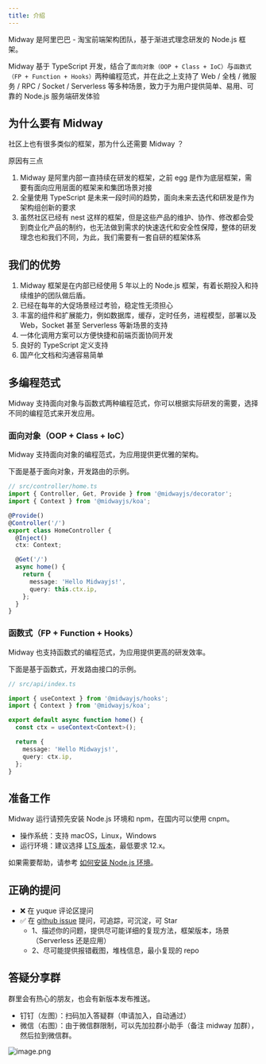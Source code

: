 ```yaml
---
title: 介绍
---
```


Midway 是阿里巴巴 - 淘宝前端架构团队，基于渐进式理念研发的 Node.js 框架。


Midway 基于 TypeScript 开发，结合了`面向对象（OOP + Class + IoC）`与`函数式（FP + Function + Hooks）`两种编程范式，并在此之上支持了 Web / 全栈 / 微服务 / RPC / Socket / Serverless 等多种场景，致力于为用户提供简单、易用、可靠的 Node.js 服务端研发体验

## 为什么要有 Midway

社区上也有很多类似的框架，那为什么还需要 Midway ？


原因有三点


1. Midway 是阿里内部一直持续在研发的框架，之前 egg 是作为底层框架，需要有面向应用层面的框架来和集团场景对接
1. 全量使用 TypeScript 是未来一段时间的趋势，面向未来去迭代和研发是作为架构组创新的要求
1. 虽然社区已经有 nest 这样的框架，但是这些产品的维护、协作、修改都会受到商业化产品的制约，也无法做到需求的快速迭代和安全性保障，整体的研发理念也和我们不同，为此，我们需要有一套自研的框架体系



## 我们的优势

1. Midway 框架是在内部已经使用 5 年以上的 Node.js 框架，有着长期投入和持续维护的团队做后盾。
1. 已经在每年的大促场景经过考验，稳定性无须担心
1. 丰富的组件和扩展能力，例如数据库，缓存，定时任务，进程模型，部署以及 Web，Socket 甚至 Serverless 等新场景的支持
1. 一体化调用方案可以方便快捷和前端页面协同开发
1. 良好的 TypeScript 定义支持
1. 国产化文档和沟通容易简单

## 多编程范式

Midway 支持面向对象与函数式两种编程范式，你可以根据实际研发的需要，选择不同的编程范式来开发应用。

### 面向对象（OOP + Class + IoC）

Midway 支持面向对象的编程范式，为应用提供更优雅的架构。


下面是基于面向对象，开发路由的示例。

```typescript
// src/controller/home.ts
import { Controller, Get, Provide } from '@midwayjs/decorator';
import { Context } from '@midwayjs/koa';

@Provide()
@Controller('/')
export class HomeController {
  @Inject()
  ctx: Context;

  @Get('/')
  async home() {
    return {
      message: 'Hello Midwayjs!',
      query: this.ctx.ip,
    };
  }
}
```



### 函数式（FP + Function + Hooks）

Midway 也支持函数式的编程范式，为应用提供更高的研发效率。


下面是基于函数式，开发路由接口的示例。

```typescript
// src/api/index.ts

import { useContext } from '@midwayjs/hooks';
import { Context } from '@midwayjs/koa';

export default async function home() {
  const ctx = useContext<Context>();

  return {
    message: 'Hello Midwayjs!',
    query: ctx.ip,
  };
}
```

## 准备工作

Midway 运行请预先安装 Node.js 环境和 npm，在国内可以使用 cnpm。

- 操作系统：支持 macOS，Linux，Windows
- 运行环境：建议选择 [LTS 版本](http://nodejs.org/)，最低要求 12.x。

如果需要帮助，请参考 [如何安装 Node.js 环境](how_to_install_nodejs)。

## 正确的提问

- ❌ 在 yuque 评论区提问
- ✅ 在 [github issue](https://github.com/midwayjs/midway/issues) 提问，可追踪，可沉淀，可 Star
  - 1、描述你的问题，提供尽可能详细的复现方法，框架版本，场景（Serverless 还是应用）
  - 2、尽可能提供报错截图，堆栈信息，最小复现的 repo

## 答疑分享群

群里会有热心的朋友，也会有新版本发布推送。

- 钉钉（左图）：扫码加入答疑群（申请加入，自动通过）
- 微信（右图）：由于微信群限制，可以先加拉群小助手（备注 midway 加群），然后拉到微信群。

![image.png](https://img.alicdn.com/imgextra/i4/O1CN01LW04Ah1EFWHjVLu7s_!!6000000000322-0-tps-1658-1010.jpg)


